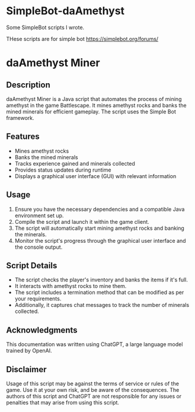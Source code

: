 # SimpleBot-daAmethyst

Some SimpleBot scripts I wrote.

THese scripts are for simple bot https://simplebot.org/forums/

# daAmethyst Miner

## Description
daAmethyst Miner is a Java script that automates the process of mining amethyst in the game Battlescape. It mines amethyst rocks and banks the mined minerals for efficient gameplay. The script uses the Simple Bot framework.

## Features
- Mines amethyst rocks
- Banks the mined minerals
- Tracks experience gained and minerals collected
- Provides status updates during runtime
- Displays a graphical user interface (GUI) with relevant information

## Usage
1. Ensure you have the necessary dependencies and a compatible Java environment set up.
2. Compile the script and launch it within the game client.
3. The script will automatically start mining amethyst rocks and banking the minerals.
4. Monitor the script's progress through the graphical user interface and the console output.

## Script Details
- The script checks the player's inventory and banks the items if it's full.
- It interacts with amethyst rocks to mine them.
- The script includes a termination method that can be modified as per your requirements.
- Additionally, it captures chat messages to track the number of minerals collected.

## Acknowledgments
This documentation was written using ChatGPT, a large language model trained by OpenAI. 

## Disclaimer
Usage of this script may be against the terms of service or rules of the game. Use it at your own risk, and be aware of the consequences. The authors of this script and ChatGPT are not responsible for any issues or penalties that may arise from using this script.
